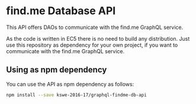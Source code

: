 # find.me Database API

This API offers DAOs to communicate with the find.me GraphQL service.

As the code is written in EC5 there is no need to build any distribution.
Just use this repository as dependency for your own project,
if you want to communicate with the find.me GraphQL service.

## Using as npm dependency

You can use the API as npm dependency as follows:

```bash
npm install --save kswe-2016-17/graphql-findme-db-api
```
